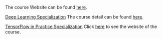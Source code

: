 
The course Website can be found [here](https://www.coursera.org/specializations/jhu-data-science).

[Deep Learning Specialization](https://www.coursera.org/account/accomplishments/specialization/certificate/LDEMDVKMCHW5)
The course detail can be found [here](https://www.coursera.org/specializations/deep-learning). 

[TensorFlow in Practice Specialization](https://www.coursera.org/account/accomplishments/specialization/certificate/A948ECZKKXSV)
Click [here](https://www.coursera.org/specializations/tensorflow-in-practice) to see the website of the course. 
